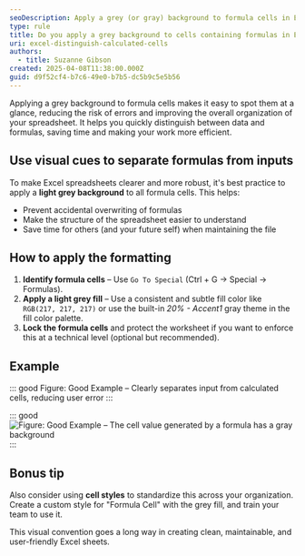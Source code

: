 ```yaml
---
seoDescription: Apply a grey (or gray) background to formula cells in Excel to reduce errors and make your spreadsheet easier to read and maintain.
type: rule
title: Do you apply a grey background to cells containing formulas in Excel?
uri: excel-distinguish-calculated-cells
authors:
  - title: Suzanne Gibson
created: 2025-04-08T11:38:00.000Z
guid: d9f52cf4-b7c6-49e0-b7b5-dc5b9c5e5b56
---
```


Applying a grey background to formula cells makes it easy to spot them at a glance, reducing the risk of errors and improving the overall organization of your spreadsheet. It helps you quickly distinguish between data and formulas, saving time and making your work more efficient.

<!--endintro-->

## Use visual cues to separate formulas from inputs

To make Excel spreadsheets clearer and more robust, it's best practice to apply a **light grey background** to all formula cells. This helps:

* Prevent accidental overwriting of formulas
* Make the structure of the spreadsheet easier to understand
* Save time for others (and your future self) when maintaining the file

## How to apply the formatting

1. **Identify formula cells** – Use `Go To Special` (Ctrl + G → Special → Formulas).
2. **Apply a light grey fill** – Use a consistent and subtle fill color like `RGB(217, 217, 217)` or use the built-in *20% - Accent1* gray theme in the fill color palette.
3. **Lock the formula cells** and protect the worksheet if you want to enforce this at a technical level (optional but recommended).

## Example

::: good
Figure: Good Example – Clearly separates input from calculated cells, reducing user error
:::

::: good
![Figure: Good Example – The cell value generated by a formula has a gray background](/mnt/data/image.png)
:::

## Bonus tip

Also consider using **cell styles** to standardize this across your organization. Create a custom style for "Formula Cell" with the grey fill, and train your team to use it.

This visual convention goes a long way in creating clean, maintainable, and user-friendly Excel sheets.
